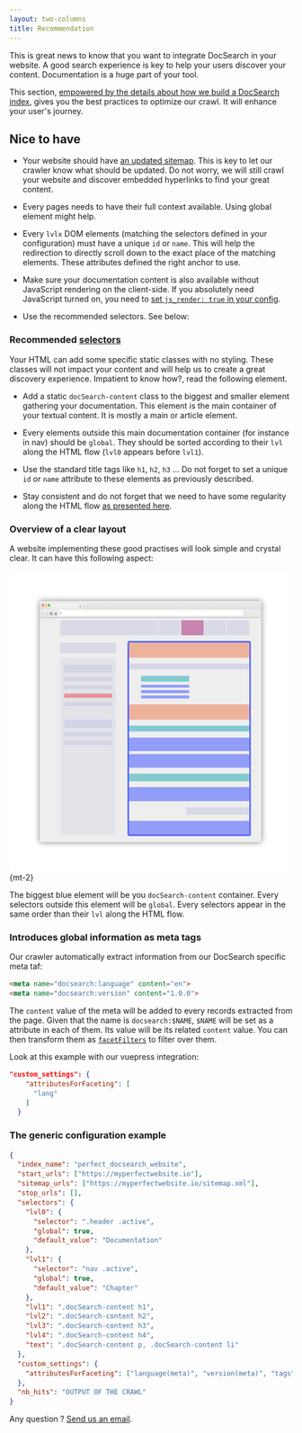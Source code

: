 ```yaml
---
layout: two-columns
title: Recommendation
---
```


This is great news to know that you want to integrate DocSearch in your website.
A good search experience is key to help your users discover your content.
Documentation is a huge part of your tool.

This section, [empowered by the details about how we build a DocSearch
index][1], gives you the best practices to optimize our crawl. It will enhance
your user's journey.

## Nice to have

- Your website should have [an updated sitemap][2]. This is key to let our
  crawler know what should be updated. Do not worry, we will still crawl your
  website and discover embedded hyperlinks to find your great content.

- Every pages needs to have their full context available. Using global element
  might help.

- Every `lvlx` DOM elements (matching the selectors defined in your
  configuration) must have a unique `id` or `name`. This will help the
  redirection to directly scroll down to the exact place of the matching
  elements. These attributes defined the right anchor to use.

- Make sure your documentation content is also available without JavaScript
  rendering on the client-side. If you absolutely need JavaScript turned on, you
  need to [set `js_render: true` in your config][3].

- Use the recommended selectors. See below:

### Recommended [selectors][4]

Your HTML can add some specific static classes with no styling. These classes
will not impact your content and will help us to create a great discovery
experience. Impatient to know how?, read the following element.

- Add a static `docSearch-content` class to the biggest and smaller element
  gathering your documentation. This element is the main container of your
  textual content. It is mostly a main or article element.

- Every elements outside this main documentation container (for instance in nav)
  should be `global`. They should be sorted according to their `lvl` along the
  HTML flow (`lvl0` appears before `lvl1`).

- Use the standard title tags like `h1`, `h2`, `h3` ... Do not forget to set a
  unique `id` or `name` attribute to these elements as previously described.

- Stay consistent and do not forget that we need to have some regularity along
  the HTML flow [as presented here][5].

### Overview of a clear layout

A website implementing these good practises will look simple and crystal clear.
It can have this following aspect:

![Recommended layout for your page][5] {mt-2}

The biggest blue element will be you `docSearch-content` container. Every
selectors outside this element will be `global`. Every selectors appear in the
same order than their `lvl` along the HTML flow.

### Introduces global information as meta tags

Our crawler automatically extract information from our DocSearch specific meta
taf:

```html
<meta name="docsearch:language" content="en">
<meta name="docsearch:version" content="1.0.0">
```

The `content` value of the meta will be added to every records extracted from
 the page. Given that the name is `docsearch:$NAME`, `$NAME` will be set as a
 attribute in each of them. Its value will be its related `content` value. You
 can then transform them as [`facetFilters`][6] to filter over them.

Look at this example with our vuepress integration:

```json
"custom_settings": {
    "attributesForFaceting": [
      "lang"
    ]
  }
```

### The generic configuration example

```json
{
  "index_name": "perfect_docsearch_website",
  "start_urls": ["https://myperfectwebsite.io"],
  "sitemap_urls": ["https://myperfectwebsite.io/sitemap.xml"],
  "stop_urls": [],
  "selectors": {
    "lvl0": {
      "selector": ".header .active",
      "global": true,
      "default_value": "Documentation"
    },
    "lvl1": {
      "selector": "nav .active",
      "global": true,
      "default_value": "Chapter"
    },
    "lvl1": ".docSearch-content h1",
    "lvl2": ".docSearch-content h2",
    "lvl3": ".docSearch-content h3",
    "lvl4": ".docSearch-content h4",
    "text": ".docSearch-content p, .docSearch-content li"
  },
  "custom_settings": {
    "attributesForFaceting": ["language(meta)", "version(meta)", "tags"]
  },
  "nb_hits": "OUTPUT OF THE CRAWL"
}
```

Any question ? [Send us an email][7].

[1]: ./how-do-we-build-an-index.html
[2]: https://www.sitemaps.org/
[3]: ./config-file.html#js_render-optional
[4]: ./config-file.html
[5]: ./assets/proper_layout.png
[6]: https://www.algolia.com/doc/guides/searching/filtering/#facet-filters
[7]: mailto:docsearch@algolia.com
